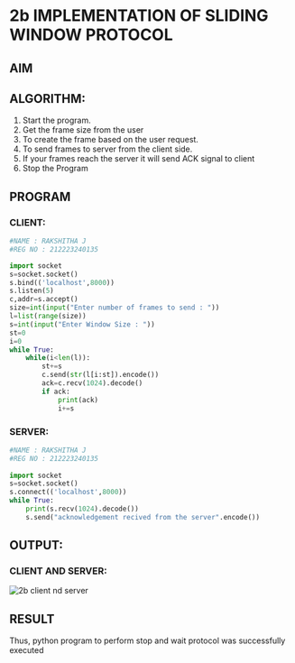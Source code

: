 # 2b IMPLEMENTATION OF SLIDING WINDOW PROTOCOL
## AIM
## ALGORITHM:
1. Start the program.
2. Get the frame size from the user
3. To create the frame based on the user request.
4. To send frames to server from the client side.
5. If your frames reach the server it will send ACK signal to client
6. Stop the Program
## PROGRAM
### CLIENT:
```python
#NAME : RAKSHITHA J
#REG NO : 212223240135

import socket 
s=socket.socket() 
s.bind(('localhost',8000)) 
s.listen(5) 
c,addr=s.accept() 
size=int(input("Enter number of frames to send : ")) 
l=list(range(size)) 
s=int(input("Enter Window Size : ")) 
st=0 
i=0 
while True: 
    while(i<len(l)): 
        st+=s 
        c.send(str(l[i:st]).encode()) 
        ack=c.recv(1024).decode()
        if ack: 
            print(ack) 
            i+=s 
```

### SERVER:
```python
#NAME : RAKSHITHA J
#REG NO : 212223240135
 
import socket 
s=socket.socket() 
s.connect(('localhost',8000))  
while True:    
    print(s.recv(1024).decode()) 
    s.send("acknowledgement recived from the server".encode()) 
```

## OUTPUT:
### CLIENT AND SERVER:

![2b client nd server](https://github.com/user-attachments/assets/7b930fd5-fc4b-403f-92aa-aaa9fc24c98f)

## RESULT
Thus, python program to perform stop and wait protocol was successfully executed
